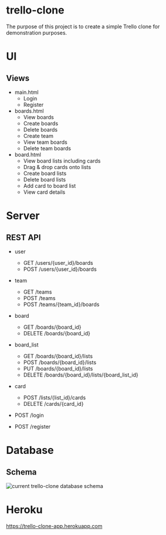 # trello-clone

The purpose of this project is to create a simple Trello clone for demonstration purposes.

# UI

## Views

* main.html
    * Login
    * Register
* boards.html
    * View boards
    * Create boards
    * Delete boards
    * Create team
    * View team boards
    * Delete team boards
* board.html
    * View board lists including cards
    * Drag & drop cards onto lists
    * Create board lists
    * Delete board lists
    * Add card to board list
    * View card details

# Server

## REST API

* user
    * GET /users/{user_id}/boards
    * POST /users/{user_id}/boards

* team
    * GET /teams
    * POST /teams
    * POST /teams/{team_id}/boards
   
* board
    * GET /boards/{board_id}
    * DELETE /boards/{board_id}

* board_list
    * GET /boards/{board_id}/lists
    * POST /boards/{board_id}/lists
    * PUT /boards/{board_id}/lists
    * DELETE /boards/{board_id}/lists/{board_list_id}

* card
    * POST /lists/{list_id}/cards
    * DELETE /cards/{card_id}
    
* POST /login
* POST /register

# Database

## Schema 
![current trello-clone database schema](http://i.imgur.com/QIQv7nj.png)

# Heroku
https://trello-clone-app.herokuapp.com
